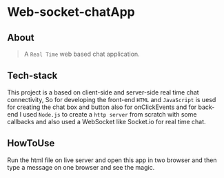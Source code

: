 # Web-socket-chatApp
## About
> A `Real Time` web based chat application. 

## Tech-stack
This project is a based on client-side and server-side real time chat connectivity, So for developing
the front-end `HTML` and `JavaScript` is uesd for creating the chat box and button also for onClickEvents
and for back-end I used `Node.js` to create a `http server` from scratch with some callbacks and also used
a WebSocket like Socket.io for real time chat.

## HowToUse
Run the html file on live server and open this app in two browser and then type a message on one browser and see the magic.
